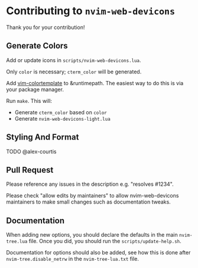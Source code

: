 # Contributing to `nvim-web-devicons`

Thank you for your contribution!

## Generate Colors

Add or update icons in `scripts/nvim-web-devicons.lua`.

Only `color` is necessary; `cterm_color` will be generated.

Add [vim-colortemplate](https://github.com/lifepillar/vim-colortemplate) to &runtimepath. The easiest way to do this is via your package manager.

Run `make`. This will:
- Generate `cterm_color` based on `color`
- Generate `nvim-web-devicons-light.lua`

## Styling And Format

TODO @alex-courtis

## Pull Request

Please reference any issues in the description e.g. "resolves #1234".

Please check "allow edits by maintainers" to allow nvim-web-devicons maintainers to make small changes such as documentation tweaks.

## Documentation

When adding new options, you should declare the defaults in the main `nvim-tree.lua` file.
Once you did, you should run the `scripts/update-help.sh`.

Documentation for options should also be added, see how this is done after `nvim-tree.disable_netrw` in the `nvim-tree-lua.txt` file.

